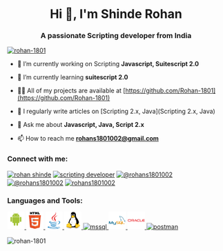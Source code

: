 <h1 align="center">Hi 👋, I'm Shinde Rohan</h1>
<h3 align="center">A passionate Scripting developer from India</h3>

<p align="left"> <a href="https://github.com/ryo-ma/github-profile-trophy"><img src="https://github-profile-trophy.vercel.app/?username=rohan-1801" alt="rohan-1801" /></a> </p>

- 🔭 I’m currently working on Scripting **Javascript, Suitescript 2.0**

- 🌱 I’m currently learning **suitescript 2.0**

- 👨‍💻 All of my projects are available at [https://github.com/Rohan-1801](https://github.com/Rohan-1801)

- 📝 I regularly write articles on [Scripting 2.x, Java](Scripting 2.x, Java)

- 💬 Ask me about **Javascript, Java, Script 2.x**

- 📫 How to reach me **rohans1801002@gmail.com**

<h3 align="left">Connect with me:</h3>
<p align="left">
<a href="https://linkedin.com/in/rohan shinde" target="blank"><img align="center" src="https://raw.githubusercontent.com/rahuldkjain/github-profile-readme-generator/master/src/images/icons/Social/linked-in-alt.svg" alt="rohan shinde" height="30" width="40" /></a>
<a href="https://www.youtube.com/c/scripting developer" target="blank"><img align="center" src="https://raw.githubusercontent.com/rahuldkjain/github-profile-readme-generator/master/src/images/icons/Social/youtube.svg" alt="scripting developer" height="30" width="40" /></a>
<a href="https://www.hackerrank.com/@rohans1801002" target="blank"><img align="center" src="https://raw.githubusercontent.com/rahuldkjain/github-profile-readme-generator/master/src/images/icons/Social/hackerrank.svg" alt="@rohans1801002" height="30" width="40" /></a>
<a href="https://www.hackerearth.com/@rohans1801002" target="blank"><img align="center" src="https://raw.githubusercontent.com/rahuldkjain/github-profile-readme-generator/master/src/images/icons/Social/hackerearth.svg" alt="@rohans1801002" height="30" width="40" /></a>
<a href="https://auth.geeksforgeeks.org/user/rohans1801002" target="blank"><img align="center" src="https://raw.githubusercontent.com/rahuldkjain/github-profile-readme-generator/master/src/images/icons/Social/geeks-for-geeks.svg" alt="rohans1801002" height="30" width="40" /></a>
</p>

<h3 align="left">Languages and Tools:</h3>
<p align="left"> <a href="https://developer.android.com" target="_blank" rel="noreferrer"> <img src="https://raw.githubusercontent.com/devicons/devicon/master/icons/android/android-original-wordmark.svg" alt="android" width="40" height="40"/> </a> <a href="https://www.w3.org/html/" target="_blank" rel="noreferrer"> <img src="https://raw.githubusercontent.com/devicons/devicon/master/icons/html5/html5-original-wordmark.svg" alt="html5" width="40" height="40"/> </a> <a href="https://www.java.com" target="_blank" rel="noreferrer"> <img src="https://raw.githubusercontent.com/devicons/devicon/master/icons/java/java-original.svg" alt="java" width="40" height="40"/> </a> <a href="https://www.linux.org/" target="_blank" rel="noreferrer"> <img src="https://raw.githubusercontent.com/devicons/devicon/master/icons/linux/linux-original.svg" alt="linux" width="40" height="40"/> </a> <a href="https://www.microsoft.com/en-us/sql-server" target="_blank" rel="noreferrer"> <img src="https://www.svgrepo.com/show/303229/microsoft-sql-server-logo.svg" alt="mssql" width="40" height="40"/> </a> <a href="https://www.mysql.com/" target="_blank" rel="noreferrer"> <img src="https://raw.githubusercontent.com/devicons/devicon/master/icons/mysql/mysql-original-wordmark.svg" alt="mysql" width="40" height="40"/> </a> <a href="https://www.oracle.com/" target="_blank" rel="noreferrer"> <img src="https://raw.githubusercontent.com/devicons/devicon/master/icons/oracle/oracle-original.svg" alt="oracle" width="40" height="40"/> </a> <a href="https://postman.com" target="_blank" rel="noreferrer"> <img src="https://www.vectorlogo.zone/logos/getpostman/getpostman-icon.svg" alt="postman" width="40" height="40"/> </a> </p>

<p><img align="center" src="https://github-readme-stats.vercel.app/api/top-langs?username=rohan-1801&show_icons=true&locale=en&layout=compact" alt="rohan-1801" /></p>
